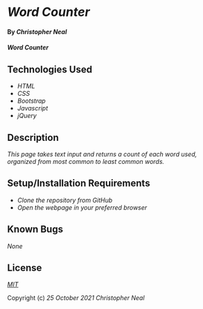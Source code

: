 # _Word Counter_

#### By _**Christopher Neal**_

#### _Word Counter_

## Technologies Used

* _HTML_
* _CSS_
* _Bootstrap_
* _Javascript_
* _jQuery_

## Description

_This page takes text input and returns a count of each word used, organized from most common to least common words._

## Setup/Installation Requirements

* _Clone the repository from GitHub_
* _Open the webpage in your preferred browser_

## Known Bugs

_None_

## License

_[MIT](https://opensource.org/licenses/MIT)_

Copyright (c) _25 October 2021_ _Christopher Neal_